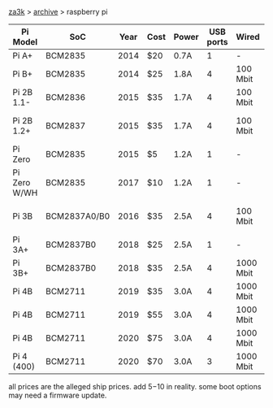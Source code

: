 [za3k](/) > [archive](/archive) > raspberry pi

| Pi Model   | SoC         |Year|Cost|Power|USB ports|Wired    |Wireless|CPU   |RAM  |Boot
|------------|-------------|----|----|-----|---------|---------|--------|------|-----|-----------------|
|Pi A+       | BCM2835     |2014|$20 |0.7A |1        |-        |-       |0.7Ghz|0.5GB|microsd
|Pi B+       | BCM2835     |2014|$25 |1.8A |4        |100 Mbit |-       |0.7Ghz|0.5GB|microsd
|Pi 2B 1.1-  | BCM2836     |2015|$35 |1.7A |4        |100 Mbit |-       |0.9Ghz|1GB  |microsd 
|Pi 2B 1.2+  | BCM2837     |2015|$35 |1.7A |4        |100 Mbit |-       |0.9Ghz|1GB  |microsd usb ~eth
|Pi Zero     | BCM2835     |2015|$5  |1.2A |1        |-        |-       |1.0Ghz|0.5GB|microsd
|Pi Zero W/WH| BCM2835     |2017|$10 |1.2A |1        |-        |n       |1.0Ghz|0.5GB|microsd
|Pi 3B       | BCM2837A0/B0|2016|$35 |2.5A |4        |100 Mbit |n       |1.2Ghz|0.5GB|microsd usb ~eth
|Pi 3A+      | BCM2837B0   |2018|$25 |2.5A |1        |-        |ac/n    |1.4Ghz|1GB  |microsd usb
|Pi 3B+      | BCM2837B0   |2018|$35 |2.5A |4        |1000 Mbit|ac/n    |1.4Ghz|1GB  |microsd usb eth
|Pi 4B       | BCM2711     |2019|$35 |3.0A |4        |1000 Mbit|ac/n    |1.5Ghz|2GB  |microsd usb eth
|Pi 4B       | BCM2711     |2019|$55 |3.0A |4        |1000 Mbit|ac/n    |1.5Ghz|4GB  |microsd usb eth
|Pi 4B       | BCM2711     |2020|$75 |3.0A |4        |1000 Mbit|ac/n    |1.5Ghz|8GB  |microsd usb eth
|Pi 4 (400)  | BCM2711     |2020|$70 |3.0A |3        |1000 Mbit|an/n    |1.8Ghz|4GB  |microsd usb eth

all prices are the alleged ship prices. add $5-$10 in reality. some boot options may need a firmware update.
